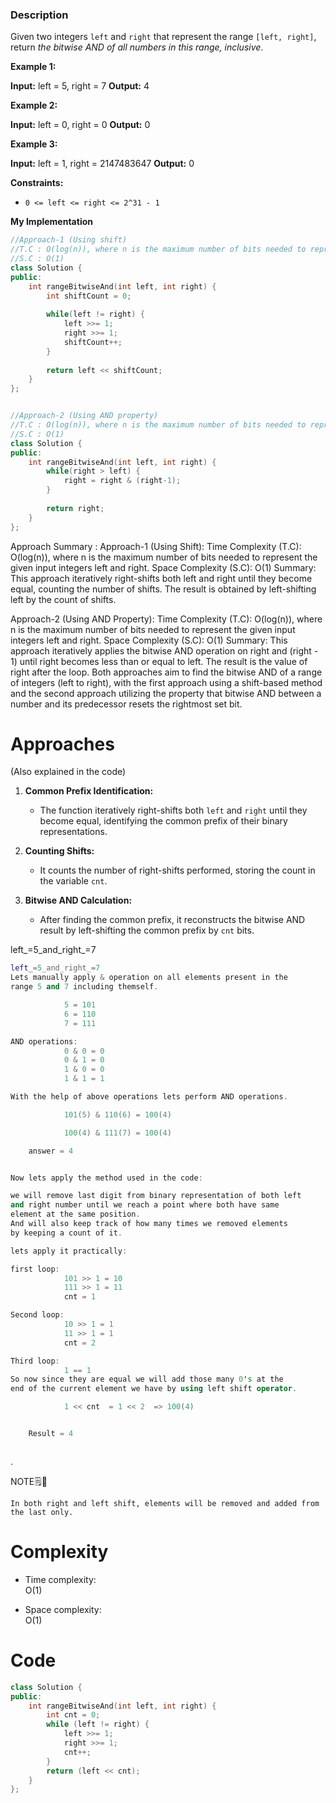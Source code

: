 ### Description

Given two integers `left` and `right` that represent the range `[left, right]`, return _the bitwise AND of all numbers in this range, inclusive_.

**Example 1:**

**Input:** left = 5, right = 7
**Output:** 4

**Example 2:**

**Input:** left = 0, right = 0
**Output:** 0

**Example 3:**

**Input:** left = 1, right = 2147483647
**Output:** 0

**Constraints:**

- `0 <= left <= right <= 2^31 - 1`

**My Implementation**

```cpp
//Approach-1 (Using shift)
//T.C : O(log(n)), where n is the maximum number of bits needed to represent the given input integers left and right.
//S.C : O(1)
class Solution {
public:
    int rangeBitwiseAnd(int left, int right) {
        int shiftCount = 0;
        
        while(left != right) {
            left >>= 1;
            right >>= 1;
            shiftCount++;
        }
        
        return left << shiftCount;
    }
};


//Approach-2 (Using AND property)
//T.C : O(log(n)), where n is the maximum number of bits needed to represent the given input integers left and right.
//S.C : O(1)
class Solution {
public:
    int rangeBitwiseAnd(int left, int right) {
        while(right > left) {
            right = right & (right-1);
        }
        
        return right;
    }
};
```

Approach Summary : 
Approach-1 (Using Shift): 
Time Complexity (T.C): O(log(n)), where n is the maximum number of bits needed to represent the given input integers left and right. 
Space Complexity (S.C): O(1) 
Summary: This approach iteratively right-shifts both left and right until they become equal, counting the number of shifts. The result is obtained by left-shifting left by the count of shifts. 

Approach-2 (Using AND Property): 
Time Complexity (T.C): O(log(n)), where n is the maximum number of bits needed to represent the given input integers left and right. 
Space Complexity (S.C): O(1) 
Summary: This approach iteratively applies the bitwise AND operation on right and (right - 1) until right becomes less than or equal to left. The result is the value of right after the loop. Both approaches aim to find the bitwise AND of a range of integers (left to right), with the first approach using a shift-based method and the second approach utilizing the property that bitwise AND between a number and its predecessor resets the rightmost set bit.

# Approaches

(Also explained in the code)

1. **Common Prefix Identification:**
    
    - The function iteratively right-shifts both `left` and `right` until they become equal, identifying the common prefix of their binary representations.
2. **Counting Shifts:**
    
    - It counts the number of right-shifts performed, storing the count in the variable `cnt`.
3. **Bitwise AND Calculation:**
    
    - After finding the common prefix, it reconstructs the bitwise AND result by left-shifting the common prefix by `cnt` bits.

left_=5_and_right_=7

```cpp
left_=5_and_right_=7
Lets manually apply & operation on all elements present in the 
range 5 and 7 including themself.

            5 = 101
            6 = 110
            7 = 111

AND operations:
            0 & 0 = 0
            0 & 1 = 0
            1 & 0 = 0
            1 & 1 = 1

With the help of above operations lets perform AND operations.

            101(5) & 110(6) = 100(4)

            100(4) & 111(7) = 100(4)

    answer = 4


Now lets apply the method used in the code:

we will remove last digit from binary representation of both left
and right number until we reach a point where both have same 
element at the same position.
And will also keep track of how many times we removed elements 
by keeping a count of it.

lets apply it practically:

first loop:
            101 >> 1 = 10
            111 >> 1 = 11
            cnt = 1

Second loop:
            10 >> 1 = 1
            11 >> 1 = 1
            cnt = 2

Third loop:
            1 == 1 
So now since they are equal we will add those many 0's at the 
end of the current element we have by using left shift operator.

            1 << cnt  = 1 << 2  => 100(4) 


    Result = 4



```

.

NOTE🗒🚀

```note🚀
In both right and left shift, elements will be removed and added from the last only.
```

# Complexity

- Time complexity:  
    O(1)
    
- Space complexity:  
    O(1)
    

# Code

```cpp
class Solution {
public:
    int rangeBitwiseAnd(int left, int right) {
        int cnt = 0;
        while (left != right) {
            left >>= 1;
            right >>= 1;
            cnt++;
        }
        return (left << cnt);
    }
};

```

